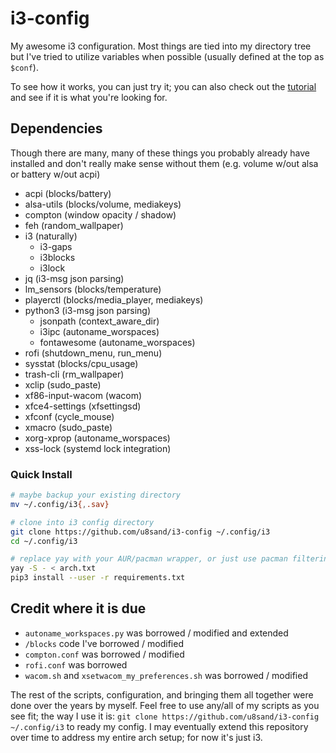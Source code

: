 # i3-config

My awesome i3 configuration.
Most things are tied into my directory tree but I've tried to utilize variables when possible (usually defined at the top as `$conf`).

To see how it works, you can just try it; you can also check out the [tutorial](TUTORIAL.md) and see if it is what you're looking for.

## Dependencies

Though there are many, many of these things you probably already have installed and don't really make sense without them (e.g. volume w/out alsa or battery w/out acpi)

- acpi (blocks/battery)
- alsa-utils (blocks/volume, mediakeys)
- compton (window opacity / shadow)
- feh (random_wallpaper)
- i3 (naturally)
  - i3-gaps
  - i3blocks
  - i3lock
- jq (i3-msg json parsing)
- lm_sensors (blocks/temperature)
- playerctl (blocks/media_player, mediakeys)
- python3 (i3-msg json parsing)
  - jsonpath (context_aware_dir)
  - i3ipc  (autoname_worspaces)
  - fontawesome (autoname_worspaces)
- rofi (shutdown_menu, run_menu)
- sysstat (blocks/cpu_usage)
- trash-cli (rm_wallpaper)
- xclip (sudo_paste)
- xf86-input-wacom (wacom)
- xfce4-settings (xfsettingsd)
- xfconf (cycle_mouse)
- xmacro (sudo_paste)
- xorg-xprop (autoname_worspaces)
- xss-lock (systemd lock integration)


### Quick Install

```bash
# maybe backup your existing directory
mv ~/.config/i3{,.sav}

# clone into i3 config directory
git clone https://github.com/u8sand/i3-config ~/.config/i3
cd ~/.config/i3

# replace yay with your AUR/pacman wrapper, or just use pacman filtering out the aur packages
yay -S - < arch.txt
pip3 install --user -r requirements.txt
```

## Credit where it is due

- `autoname_workspaces.py` was borrowed / modified and extended
- `/blocks` code I've borrowed / modified
- `compton.conf` was borrowed / modified
- `rofi.conf` was borrowed
- `wacom.sh` and `xsetwacom_my_preferences.sh` was borrowed / modified

The rest of the scripts, configuration, and bringing them all together were done over the years by myself.
Feel free to use any/all of my scripts as you see fit; the way I use it is: `git clone https://github.com/u8sand/i3-config ~/.config/i3` to ready my config. I may eventually extend this repository over time to address my entire arch setup; for now it's just i3.
